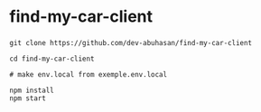 # find-my-car-client


### 
```
git clone https://github.com/dev-abuhasan/find-my-car-client

cd find-my-car-client

# make env.local from exemple.env.local

npm install
npm start


```
